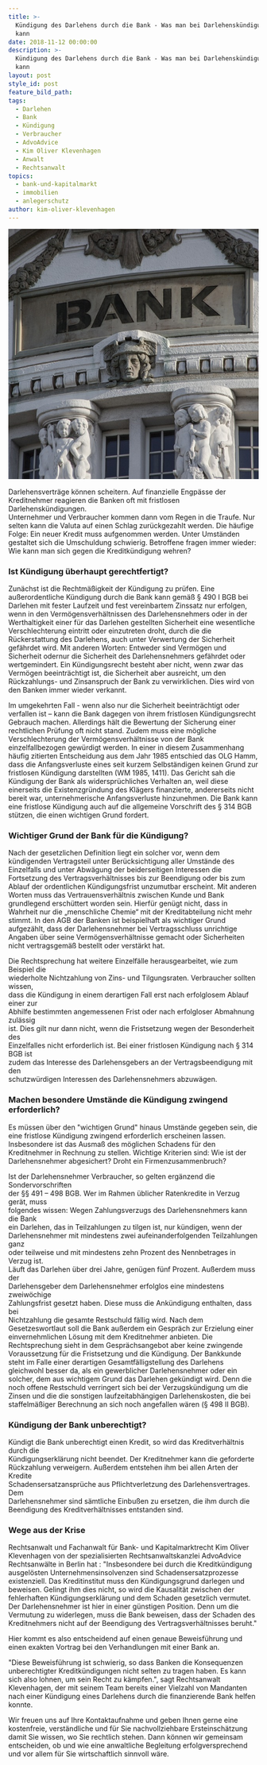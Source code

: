 ```yaml
---
title: >-
  Kündigung des Darlehens durch die Bank - Was man bei Darlehenskündigungen tun
  kann
date: 2018-11-12 00:00:00
description: >-
  Kündigung des Darlehens durch die Bank - Was man bei Darlehenskündigungen tun
  kann
layout: post
style_id: post
feature_bild_path:
tags:
  - Darlehen
  - Bank
  - Kündigung
  - Verbraucher
  - AdvoAdvice
  - Kim Oliver Klevenhagen
  - Anwalt
  - Rechtsanwalt
topics:
  - bank-und-kapitalmarkt
  - immobilien
  - anlegerschutz
author: kim-oliver-klevenhagen
---
```


![](/uploads/bank-2907728-640-1.jpg)

Darlehensvertr&auml;ge k&ouml;nnen scheitern. Auf finanzielle Engp&auml;sse der<br>Kreditnehmer reagieren die Banken oft mit fristlosen Darlehensk&uuml;ndigungen.<br>Unternehmer und Verbraucher kommen dann vom Regen in die Traufe. Nur<br>selten kann die Valuta auf einen Schlag zur&uuml;ckgezahlt werden. Die h&auml;ufige<br>Folge: Ein neuer Kredit muss aufgenommen werden. Unter Umst&auml;nden<br>gestaltet sich die Umschuldung schwierig. Betroffene fragen immer wieder:<br>Wie kann man sich gegen die Kreditk&uuml;ndigung wehren?

### Ist K&uuml;ndigung &uuml;berhaupt gerechtfertigt?

Zun&auml;chst ist die Rechtm&auml;&szlig;igkeit der K&uuml;ndigung zu pr&uuml;fen. Eine au&szlig;erordentliche K&uuml;ndigung durch die Bank kann gem&auml;&szlig; &sect; 490 I BGB bei Darlehen mit fester Laufzeit und fest vereinbartem Zinssatz nur erfolgen, wenn in den Verm&ouml;gensverh&auml;ltnissen des Darlehensnehmers oder in der Werthaltigkeit einer f&uuml;r das Darlehen gestellten Sicherheit eine wesentliche Verschlechterung eintritt oder einzutreten droht, durch die die R&uuml;ckerstattung des Darlehens, auch unter Verwertung der Sicherheit gef&auml;hrdet wird. Mit anderen Worten: Entweder sind Verm&ouml;gen und Sicherheit odernur die Sicherheit des Darlehensnehmers gef&auml;hrdet oder wertgemindert. Ein K&uuml;ndigungsrecht besteht aber nicht, wenn zwar das Verm&ouml;gen beeintr&auml;chtigt ist, die Sicherheit aber ausreicht, um den R&uuml;ckzahlungs- und Zinsanspruch der Bank zu verwirklichen. Dies wird von den Banken immer wieder verkannt.

Im umgekehrten Fall - wenn also nur die Sicherheit beeintr&auml;chtigt oder verfallen ist – kann die Bank dagegen von ihrem fristlosen K&uuml;ndigungsrecht Gebrauch machen. Allerdings h&auml;lt die Bewertung der Sicherung einer rechtlichen Pr&uuml;fung oft nicht stand. Zudem muss eine m&ouml;gliche Verschlechterung der Verm&ouml;gensverh&auml;ltnisse von der Bank einzelfallbezogen gew&uuml;rdigt werden. In einer in diesem Zusammenhang h&auml;ufig zitierten Entscheidung aus dem Jahr 1985 entschied das OLG Hamm, dass die Anfangsverluste eines seit kurzem Selbst&auml;ndigen keinen Grund zur fristlosen K&uuml;ndigung darstellten (WM 1985, 1411). Das Gericht sah die K&uuml;ndigung der Bank als widerspr&uuml;chliches Verhalten an, weil diese einerseits die Existenzgr&uuml;ndung des Kl&auml;gers finanzierte, andererseits nicht bereit war, unternehmerische Anfangsverluste hinzunehmen. Die Bank kann eine fristlose K&uuml;ndigung auch auf die allgemeine Vorschrift des &sect; 314 BGB st&uuml;tzen, die einen wichtigen Grund fordert.

### Wichtiger Grund der Bank f&uuml;r die K&uuml;ndigung?

Nach der gesetzlichen Definition liegt ein solcher vor, wenn dem k&uuml;ndigenden Vertragsteil unter Ber&uuml;cksichtigung aller Umst&auml;nde des Einzelfalls und unter Abw&auml;gung der beiderseitigen Interessen die Fortsetzung des Vertragsverh&auml;ltnisses bis zur Beendigung oder bis zum Ablauf der ordentlichen K&uuml;ndigungsfrist unzumutbar erscheint. Mit anderen Worten muss das Vertrauensverh&auml;ltnis zwischen Kunde und Bank grundlegend ersch&uuml;ttert worden sein. Hierf&uuml;r gen&uuml;gt nicht, dass in Wahrheit nur die „menschliche Chemie“ mit der Kreditabteilung nicht mehr stimmt. In den AGB der Banken ist beispielhaft als wichtiger Grund aufgez&auml;hlt, dass der Darlehensnehmer bei Vertragsschluss unrichtige Angaben &uuml;ber seine Verm&ouml;gensverh&auml;ltnisse gemacht oder Sicherheiten nicht vertragsgem&auml;&szlig; bestellt oder verst&auml;rkt hat.

Die Rechtsprechung hat weitere Einzelf&auml;lle herausgearbeitet, wie zum Beispiel die<br>wiederholte Nichtzahlung von Zins- und Tilgungsraten. Verbraucher sollten wissen,<br>dass die K&uuml;ndigung in einem derartigen Fall erst nach erfolglosem Ablauf einer zur<br>Abhilfe bestimmten angemessenen Frist oder nach erfolgloser Abmahnung zul&auml;ssig<br>ist. Dies gilt nur dann nicht, wenn die Fristsetzung wegen der Besonderheit des<br>Einzelfalles nicht erforderlich ist. Bei einer fristlosen K&uuml;ndigung nach &sect; 314 BGB ist<br>zudem das Interesse des Darlehensgebers an der Vertragsbeendigung mit den<br>schutzw&uuml;rdigen Interessen des Darlehensnehmers abzuw&auml;gen.

### Machen besondere Umst&auml;nde die K&uuml;ndigung zwingend erforderlich?

Es m&uuml;ssen &uuml;ber den "wichtigen Grund" hinaus Umst&auml;nde gegeben sein, die eine fristlose K&uuml;ndigung zwingend erforderlich erscheinen lassen. Insbesondere ist das Ausma&szlig; des m&ouml;glichen Schadens f&uuml;r den Kreditnehmer in Rechnung zu stellen. Wichtige Kriterien sind: Wie ist der Darlehensnehmer abgesichert? Droht ein Firmenzusammenbruch?

Ist der Darlehensnehmer Verbraucher, so gelten erg&auml;nzend die Sondervorschriften<br>der &sect;&sect; 491 – 498 BGB. Wer im Rahmen &uuml;blicher Ratenkredite in Verzug ger&auml;t, muss<br>folgendes wissen: Wegen Zahlungsverzugs des Darlehensnehmers kann die Bank<br>ein Darlehen, das in Teilzahlungen zu tilgen ist, nur k&uuml;ndigen, wenn der<br>Darlehensnehmer mit mindestens zwei aufeinanderfolgenden Teilzahlungen ganz<br>oder teilweise und mit mindestens zehn Prozent des Nennbetrages in Verzug ist.<br>L&auml;uft das Darlehen &uuml;ber drei Jahre, gen&uuml;gen f&uuml;nf Prozent. Au&szlig;erdem muss der<br>Darlehensgeber dem Darlehensnehmer erfolglos eine mindestens zweiw&ouml;chige<br>Zahlungsfrist gesetzt haben. Diese muss die Ank&uuml;ndigung enthalten, dass bei<br>Nichtzahlung die gesamte Restschuld f&auml;llig wird. Nach dem Gesetzeswortlaut soll die Bank au&szlig;erdem ein Gespr&auml;ch zur Erzielung einer einvernehmlichen L&ouml;sung mit dem Kreditnehmer anbieten. Die Rechtsprechung sieht in dem Gespr&auml;chsangebot aber keine zwingende Voraussetzung f&uuml;r die Fristsetzung und die K&uuml;ndigung. Der Bankkunde steht im Falle einer derartigen Gesamtf&auml;lligstellung des Darlehens gleichwohl besser da, als ein gewerblicher Darlehensnehmer oder ein solcher, dem aus wichtigem Grund das Darlehen gek&uuml;ndigt wird. Denn die noch offene Restschuld verringert sich bei der Verzugsk&uuml;ndigung um die Zinsen und die die sonstigen laufzeitabh&auml;ngigen Darlehenskosten, die bei staffelm&auml;&szlig;iger Berechnung an sich noch angefallen w&auml;ren (&sect; 498 II BGB).

### K&uuml;ndigung der Bank unberechtigt?

K&uuml;ndigt die Bank unberechtigt einen Kredit, so wird das Kreditverh&auml;ltnis durch die<br>K&uuml;ndigungserkl&auml;rung nicht beendet. Der Kreditnehmer kann die geforderte<br>R&uuml;ckzahlung verweigern. Au&szlig;erdem entstehen ihm bei allen Arten der Kredite<br>Schadensersatzanspr&uuml;che aus Pflichtverletzung des Darlehensvertrages. Dem<br>Darlehensnehmer sind s&auml;mtliche Einbu&szlig;en zu ersetzen, die ihm durch die<br>Beendigung des Kreditverh&auml;ltnisses entstanden sind.

### Wege aus der Krise

Rechtsanwalt und Fachanwalt f&uuml;r Bank- und Kapitalmarktrecht Kim Oliver Klevenhagen von der spezialisierten Rechtsanwaltskanzlei AdvoAdvice Rechtsanw&auml;lte in Berlin hat : "Insbesondere bei durch die Kreditk&uuml;ndigung ausgel&ouml;sten Unternehmensinsolvenzen sind Schadensersatzprozesse existenziell. Das Kreditinstitut muss den K&uuml;ndigungsgrund darlegen und beweisen. Gelingt ihm dies nicht, so wird die Kausalit&auml;t zwischen der fehlerhaften K&uuml;ndigungserkl&auml;rung und dem Schaden gesetzlich vermutet. Der Darlehensnehmer ist hier in einer g&uuml;nstigen Position. Denn um die Vermutung zu widerlegen, muss die Bank beweisen, dass der Schaden des Kreditnehmers nicht auf der Beendigung des Vertragsverh&auml;ltnisses beruht."

Hier kommt es also entscheidend auf einen genaue Beweisf&uuml;hrung und einen exakten Vortrag bei den Verhandlungen mit einer Bank an.

"Diese Beweisf&uuml;hrung ist schwierig, so dass Banken die Konsequenzen unberechtigter Kreditk&uuml;ndigungen nicht selten zu tragen haben. Es kann sich also lohnen, um sein Recht zu k&auml;mpfen.", sagt Rechtsanwalt Klevenhagen, der mit seinem Team bereits einer Vielzahl von Mandanten nach einer K&uuml;ndigung eines Darlehens durch die finanzierende Bank helfen konnte.

Wir freuen uns auf Ihre Kontaktaufnahme und geben Ihnen gerne eine kostenfreie, verst&auml;ndliche und f&uuml;r Sie nachvollziehbare Ersteinsch&auml;tzung damit Sie wissen, wo Sie rechtlich stehen. Dann k&ouml;nnen wir gemeinsam entscheiden, ob und wie eine anwaltliche Begleitung erfolgversprechend und vor allem f&uuml;r Sie wirtschaftlich sinnvoll w&auml;re.